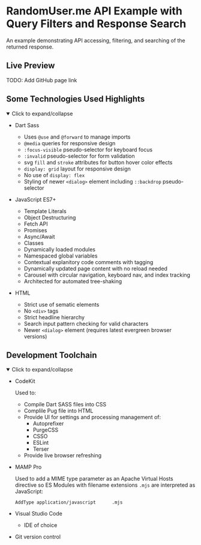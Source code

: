 # RandomUser.me API Example with Query Filters and Response Search

An example demonstrating API accessing, filtering, and searching of the returned response.

## Live Preview

TODO: Add GitHub page link

## Some Technologies Used Highlights

<details open>

  <summary>Click to expand/collapse</summary>

- Dart Sass
  - Uses `@use` and `@forward` to manage imports
  - `@media` queries for responsive design
  - `:focus-visible` pseudo-selector for keyboard focus
  - `:invalid` pseudo-selector for form validation
  - svg `fill` and `stroke` attributes for button hover color effects
  - `display: grid` layout for responsive design
  - No use of `display: flex`
  - Styling of newer `<dialog>` element including `::backdrop` pseudo-selector

- JavaScript ES7+
  - Template Literals
  - Object Destructuring
  - Fetch API
  - Promises
  - Async/Await
  - Classes
  - Dynamically loaded modules
  - Namespaced global variables
  - Contextual explanitory code comments with tagging
  - Dynamically updated page content with no reload needed
  - Carousel with circular navigation, keyboard nav, and index tracking
  - Architected for automated tree-shaking

- HTML
  - Strict use of sematic elements
  - No `<div>` tags
  - Strict headline hierarchy
  - Search input pattern checking for valid characters
  - Newer `<dialog>` element (requires latest evergreen browser versions)

</details>

## Development Toolchain

<details open>

  <summary>Click to expand/collapse</summary>

- CodeKit

  Used to:
  - Compile Dart SASS files into CSS
  - Complile Pug file into HTML
  - Provide UI for settings and processing management of:
    - Autoprefixer
    - PurgeCSS
    - CSSO
    - ESLint
    - Terser
  - Provide live browser refreshing

- MAMP Pro

  Used to add a MIME type parameter as an Apache Virtual Hosts directive so ES Modules with filename extensions `.mjs` are interpreted as JavaScript:

  ```lang-plaintext
  AddType application/javascript      .mjs
  ```

- Visual Studio Code
  - IDE of choice

- Git version control

</details>
